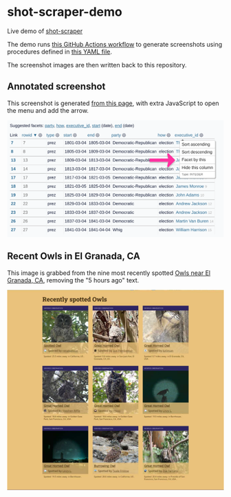 # shot-scraper-demo

Live demo of [shot-scraper](https://github.com/simonw/shot-scraper)

The demo runs [this GitHub Actions workflow](.github/workflows/shots.yml) to generate screenshots using procedures defined in [this YAML file](shots.yml).

The screenshot images are then written back to this repository.

## Annotated screenshot

This screenshot is generated [from this page](https://congress-legislators.datasettes.com/legislators/executive_terms?start__startswith=18&type=prez
), with extra JavaScript to open the menu and add the arrow.

![A screenshot with a pink arrow overlaid on it](annotated-screenshot.png)

## Recent Owls in El Granada, CA

This image is grabbed from the nine most recently spotted [Owls near El Granada, CA](https://www.owlsnearme.com/?place=127871), removing the "5 hours ago" text.

![A lovely collection of Owls](owlsnearme-el-granada.jpg)

